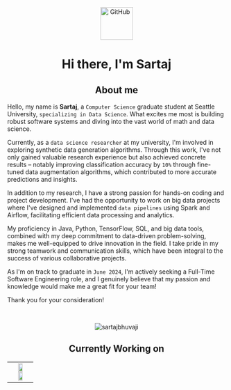 <!--START-->

<!--GITHUB GIF-->
<div align="center">
  <img src="https://media.giphy.com/media/KzJkzjggfGN5Py6nkT/giphy.gif" alt="GitHub" width="75"> 
</div>

<!--INTRODUCTION-->
<h1 align="center"> Hi there, I'm Sartaj  </h1>

<!--BADGES-->
<!--
<div align="center">
  <p align="left"> <img src="https://komarev.com/ghpvc/?username=sartajbhuvaji&label=Profile%20views&color=0e75b6&style=flat" alt="sartajbhuvaji" /> </p>
  <a href="https://juliaundeutsch.com/"><img src="https://img.shields.io/badge/LINKTREE-CC6699?style=for-the-badge&logoColor=white" alt="Portfolio" /></a>&nbsp;
  <a href="https://codepen.io/YuriDevAT"><img src="https://img.shields.io/badge/Codepen-000000?style=for-the-badge&logo=codepen&logoColor=white" alt="CodePen" /></a>&nbsp;
  <a href="https://twitter.com/YuriDevAT"><img src="https://img.shields.io/badge/Twitter-1DA1F2?style=for-the-badge&logo=twitter&logoColor=white" alt="Twitter" /></a>&nbsp;
  <a href="https://dev.to/yuridevat"><img src="https://img.shields.io/badge/dev.to-0A0A0A?style=for-the-badge&logo=dev.to&logoColor=white" alt="Dev.to" /></a>&nbsp;
  <a href="https://yuridevat.hashnode.dev/"><img src="https://img.shields.io/badge/Hashnode-2962FF?style=for-the-badge&logo=hashnode&logoColor=white" alt="Hashnode" /></a>&nbsp;
</div>
<br/>
-->

<!--ABOUT ME-->
<h2 align="center">About me </h2>
<!-- <ul>
  <li> Graduate student in Computer Science Specializing in Data Science at Seattle University.
  <li> Currently a passionate Data Science Researcher at SU, exploring data augmentation techniques to help solve class imbalance problems!
  <li> Looking for New Grad SDE roles!
</ul>   -->

Hello, my name is <b>Sartaj</b>, a `Computer Science` graduate student at Seattle University, `specializing in Data Science`. What excites me most is building robust software systems and diving into the vast world of math and data science.

Currently, as a `data science researcher` at my university, I'm involved in exploring synthetic data generation algorithms. Through this work, I've not only gained valuable research experience but also achieved concrete results – notably improving classification accuracy by `10%` through fine-tuned data augmentation algorithms, which contributed to more accurate predictions and insights.

In addition to my research, I have a strong passion for hands-on coding and project development. I've had the opportunity to work on big data projects where I've designed and implemented `data pipelines` using Spark and Airflow, facilitating efficient data processing and analytics.

My proficiency in Java, Python, TensorFlow, SQL, and big data tools, combined with my deep commitment to data-driven problem-solving, makes me well-equipped to drive innovation in the field. I take pride in my strong teamwork and communication skills, which have been integral to the success of various collaborative projects.

As I'm on track to graduate in `June 2024`, I'm actively seeking a Full-Time Software Engineering role, and I genuinely believe that my passion and knowledge would make me a great fit for your team!

Thank you for your consideration!

<!-- Adding one liner for each project
- GTA V
  - Description
- Brai Tumor project
  - Description
- Paws Connect 
  - Description
- LLM Projects
  - Description
- -->

<!--GITHUB STREAK-->
<br>
<p align = "center">
  <img src="https://github-readme-streak-stats.herokuapp.com/?user=sartajbhuvaji&" alt="sartajbhuvaji" />
</p>

<!--CURRENTLY WORKING ON-->
<h2 align="center"> Currently Working on </h2>
<table align="center">
<!--   <tr>
    <td valign="top" halign="center" width="100%">
      <img width="400" src="https://github.com/SartajBhuvaji/Flask-app-Data-Augmentation/blob/main/github_readme/density_plots.png" />
       <img width="400" src="https://github.com/the-collab-lab/tcl-19-smart-shopping-list/blob/main/public/Thumbnail.png" />
     </td>
  </tr> -->
  <tr align="center">
    <td valign="top" width="100%">
      <a href="https://github.com/SartajBhuvaji/Data-Science-Research">
        <img width="49%"  src="https://github-readme-stats.vercel.app/api/pin/?username=SartajBhuvaji&repo=Data-Science-Research&theme=tokyonight" />
      </a>
      <a href="https://github.com/SartajBhuvaji/PawsConnect">
        <img width="49%"  src="https://github-readme-stats.vercel.app/api/pin/?username=SartajBhuvaji&repo=PawsConnect&theme=tokyonight" />
      </a>  
    </td>
  </tr>
</table>

<!--FAV PROJECTS-->
<!--
<br>
<table align="center">
  <tr>
    <td valign="top" width="100%">
      <h2 align="center">My favorite projects</h2>
    </td>
  </tr>
   <tr>
    <td valign="top" halign="center" width="100%">
      <img width="400" src="https://github.com/YuriDevAT/sos-animals/blob/main/public/thumbnail-sos.png" />
       <img width="400" src="https://github.com/the-collab-lab/tcl-19-smart-shopping-list/blob/main/public/Thumbnail.png" />
     </td>
  </tr> 
  <tr>
    <td valign="top" width="50%">
      <a href="https://github.com/SartajBhuvaji/Brain-Tumor-Classification-Using-Deep-Learning-Algorithms">
        <img width="400" src="https://github-readme-stats.vercel.app/api/pin/?username=SartajBhuvaji&repo=Brain-Tumor-Classification-Using-Deep-Learning-Algorithms&theme=tokyonight"/>
      </a>
     <a href="https://github.com/SartajBhuvaji/Steam-Big-Data-Pipeline">
        <img width="400" src="https://github-readme-stats.vercel.app/api/pin/?username=SartajBhuvaji&repo=Steam-Big-Data-Pipeline&theme=tokyonight"/>
      </a>  
    </td>
  </tr>
  <tr>
    <td valign="top" width="50%">
      <a href="https://github.com/SartajBhuvaji/Sentiment-Analysis">
        <img width="400" src="https://github-readme-stats.vercel.app/api/pin/?username=SartajBhuvaji&repo=Sentiment-Analysis&theme=tokyonight"/>
      </a>
      <a href="https://github.com/SartajBhuvaji/Story-Forge">
        <img width="400" src="https://github-readme-stats.vercel.app/api/pin/?username=SartajBhuvaji&repo=Story-Forge&theme=tokyonight"/>
      </a>  
    </td>
  </tr>
</table>
-->

<!--TOP LANGUAGES-->
<!--
<table padding-top = 50px>
  </td>
  <td valign="top" width="50%">  
  <img src="https://github-readme-stats.vercel.app/api/top-langs/?username=SartajBhuvaji&layout=compact&theme=radical" width="500" />
  </td></tr>
</table> 
<br>
-->

<!--LANGUAGE BADGES-->
<!--
<table><tr><td valign="top" width="100%">
  <h2 align="center"> 💼 Languages and Tools</h2>
  <br/>
  <img src="https://img.shields.io/badge/python-3670A0?style=for-the-badge&logo=python&logoColor=ffdd54" />
  <img src="https://img.shields.io/badge/java-%23ED8B00.svg?style=for-the-badge&logo=openjdk&logoColor=white" />
  <img scr="https://img.shields.io/badge/mysql-%2300f.svg?style=for-the-badge&logo=mysql&logoColor=white" />
</table>
-->


<!--LINKEDIN CONNECTION-->
<!--
<h2 align="center"> Connect </h2>
<div align="center">
  <a href="https://www.linkedin.com/in/sartajbhuvaji/">
    <img src="https://github.com/SartajBhuvaji/SartajBhuvaji/raw/main/resources/linkedin_batch.jpg" alt="LinkedIn Batch" width="200">
  </a>
</div>
<!--


<!--END-->
